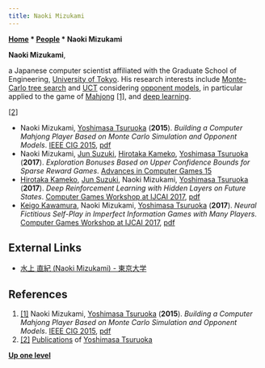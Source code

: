 ```yaml
---
title: Naoki Mizukami
---
```

**[Home](Home "Home") \* [People](People "People") \* Naoki Mizukami**


**Naoki Mizukami**,  

a Japanese computer scientist affiliated with the Graduate School of Engineering, [University of Tokyo](https://en.wikipedia.org/wiki/University_of_Tokyo). His research interests include [Monte-Carlo tree search](Monte-Carlo_Tree_Search "Monte-Carlo Tree Search") and [UCT](UCT "UCT") considering [opponent models](Opponent_Model_Search "Opponent Model Search"), in particular applied to the game of [Mahjong](index.php?title=Mahjong&action=edit&redlink=1 "Mahjong (page does not exist)") <a id="cite-note-1" href="#cite-ref-1">[1]</a>, and [deep learning](Deep_Learning "Deep Learning"). 






<a id="cite-note-2" href="#cite-ref-2">[2]</a>



* Naoki Mizukami, [Yoshimasa Tsuruoka](Yoshimasa_Tsuruoka "Yoshimasa Tsuruoka") (**2015**). *Building a Computer Mahjong Player Based on Monte Carlo Simulation and Opponent Models*. [IEEE CIG 2015](IEEE#TOCIAIGAMES "IEEE"), [pdf](http://www.logos.ic.i.u-tokyo.ac.jp/~mizukami/paper/cig_2015.pdf)
* Naoki Mizukami, [Jun Suzuki](index.php?title=Jun_Suzuki&action=edit&redlink=1 "Jun Suzuki (page does not exist)"), [Hirotaka Kameko](index.php?title=Hirotaka_Kameko&action=edit&redlink=1 "Hirotaka Kameko (page does not exist)"), [Yoshimasa Tsuruoka](Yoshimasa_Tsuruoka "Yoshimasa Tsuruoka") (**2017**). *Exploration Bonuses Based on Upper Confidence Bounds for Sparse Reward Games*. [Advances in Computer Games 15](Advances_in_Computer_Games_15 "Advances in Computer Games 15")
* [Hirotaka Kameko](index.php?title=Hirotaka_Kameko&action=edit&redlink=1 "Hirotaka Kameko (page does not exist)"), [Jun Suzuki](index.php?title=Jun_Suzuki&action=edit&redlink=1 "Jun Suzuki (page does not exist)"), Naoki Mizukami, [Yoshimasa Tsuruoka](Yoshimasa_Tsuruoka "Yoshimasa Tsuruoka") (**2017**). *Deep Reinforcement Learning with Hidden Layers on Future States*. [Computer Games Workshop at IJCAI 2017](Conferences#IJCA2017 "Conferences"), [pdf](http://www.lamsade.dauphine.fr/~cazenave/cgw2017/Kameko.pdf)
* [Keigo Kawamura](index.php?title=Keigo_Kawamura&action=edit&redlink=1 "Keigo Kawamura (page does not exist)"), Naoki Mizukami, [Yoshimasa Tsuruoka](Yoshimasa_Tsuruoka "Yoshimasa Tsuruoka") (**2017**). *Neural Fictitious Self-Play in Imperfect Information Games with Many Players*. [Computer Games Workshop at IJCAI 2017](Conferences#IJCA2017 "Conferences"), [pdf](http://www.lamsade.dauphine.fr/~cazenave/cgw2017/Kawamura.pdf)


## External Links


* [水上 直紀 (Naoki Mizukami) - 東京大学](http://www.logos.t.u-tokyo.ac.jp/~mizukami/)


## References


1. <a id="cite-ref-1" href="#cite-note-1">[1]</a> Naoki Mizukami, [Yoshimasa Tsuruoka](Yoshimasa_Tsuruoka "Yoshimasa Tsuruoka") (**2015**). *Building a Computer Mahjong Player Based on Monte Carlo Simulation and Opponent Models*. [IEEE CIG 2015](IEEE#TOCIAIGAMES "IEEE"), [pdf](http://www.logos.ic.i.u-tokyo.ac.jp/~mizukami/paper/cig_2015.pdf)
2. <a id="cite-ref-2" href="#cite-note-2">[2]</a> [Publications](http://www.logos.ic.i.u-tokyo.ac.jp/~tsuruoka/publications.htm) of [Yoshimasa Tsuruoka](Yoshimasa_Tsuruoka "Yoshimasa Tsuruoka")

**[Up one level](People "People")**







 
